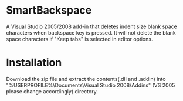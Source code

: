 SmartBackspace
==============

A Visual Studio 2005/2008 add-in that deletes indent size blank space characters when backspace key is pressed. It will not delete the blank space characters if "Keep tabs" is selected in editor options.

Installation
============
Download the zip file and extract the contents(.dll and .addin) into "%USERPROFILE%\Documents\Visual Studio 2008\Addins" (VS 2005 please change accordingly) directory.
